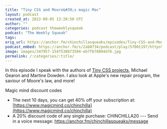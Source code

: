 ```yaml
---
title: "Tiny CSS and Moore&#39;s magic Mac"
layout: podcast
created_at: 2022-09-05 13:28:50 UTC
author: ""
categories: podcast theweeklysqueak
podcast: "The Weekly Squeak"
tags: 
orig_url: https://anchor.fm/chinchillasqueaks/episodes/Tiny-CSS-and-Moores-magic-Mac-e1na1pd
podcast_embed: https://anchor.fm/s/2ab8734/podcast/play/57001197/https%3A%2F%2Fd3ctxlq1ktw2nl.cloudfront.net%2Fstaging%2F2022-8-2%2Fc1624293-4b2a-079f-67df-304cab3fc5bc.mp3
image: images/347957-1547538873594-eb7f678094d76.jpg
permalink: /:categories/:title/
---
```

In this episode I speak with the authors of [Tiny CSS projects](https://www.manning.com/books/tiny-css-projects), Michael Gearon and Martine Dowden. I also look at Apple's new repair program, the saviour of Moore's law, and more!

Magic mind discount codes

- The next 10 days, you can get 40% off your subscription at: [https://www.magicmind.co/chinchilla](https://www.magicmind.co/chinchilla)
- A 20% discount code of any single purchase: CHINCHILLA20
--- Send in a voice message: https://anchor.fm/chinchillasqueaks/message